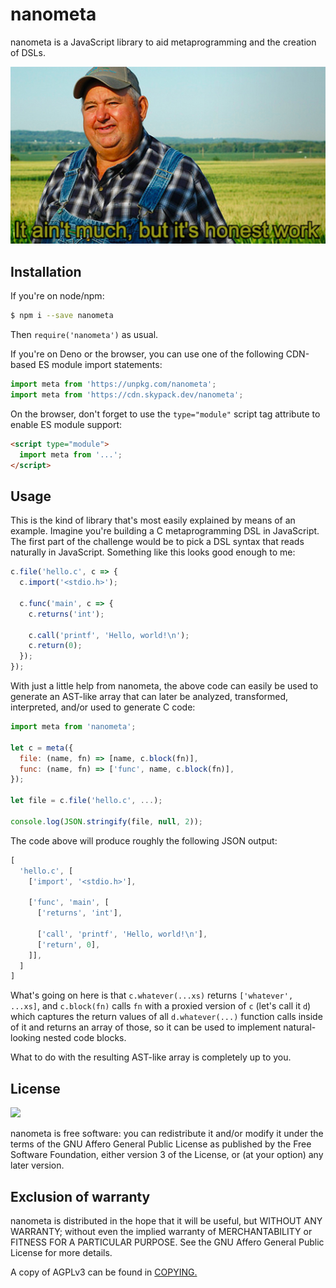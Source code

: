 # nanometa

nanometa is a JavaScript library to aid metaprogramming and the creation of DSLs.

![It ain't much, but it's honest work](aint_much.jpg)

## Installation

If you're on node/npm:

```sh
$ npm i --save nanometa
```

Then `require('nanometa')` as usual.

If you're on Deno or the browser, you can use one of the following CDN-based ES module import statements:

```js
import meta from 'https://unpkg.com/nanometa';
import meta from 'https://cdn.skypack.dev/nanometa';
```

On the browser, don't forget to use the `type="module"` script tag attribute to enable ES module support:

```html
<script type="module">
  import meta from '...';
</script>
```

## Usage

This is the kind of library that's most easily explained by means of an example. Imagine you're building a C metaprogramming DSL in JavaScript. The first part of the challenge would be to pick a DSL syntax that reads naturally in JavaScript. Something like this looks good enough to me:

```js
c.file('hello.c', c => {
  c.import('<stdio.h>');

  c.func('main', c => {
    c.returns('int');

    c.call('printf', 'Hello, world!\n');
    c.return(0);
  });
});
```

With just a little help from nanometa, the above code can easily be used to generate an AST-like array that can later be analyzed, transformed, interpreted, and/or used to generate C code:

```js
import meta from 'nanometa';

let c = meta({
  file: (name, fn) => [name, c.block(fn)],
  func: (name, fn) => ['func', name, c.block(fn)],
});

let file = c.file('hello.c', ...);

console.log(JSON.stringify(file, null, 2));
```

The code above will produce roughly the following JSON output:

```js
[
  'hello.c', [
    ['import', '<stdio.h>'],

    ['func', 'main', [
      ['returns', 'int'],

      ['call', 'printf', 'Hello, world!\n'],
      ['return', 0],
    ]],
  ]
]
```

What's going on here is that `c.whatever(...xs)` returns `['whatever', ...xs]`, and `c.block(fn)` calls `fn` with a proxied version of `c` (let's call it `d`) which captures the return values of all `d.whatever(...)` function calls inside of it and returns an array of those, so it can be used to implement natural-looking nested code blocks.

What to do with the resulting AST-like array is completely up to you.

## License

![](https://www.gnu.org/graphics/agplv3-155x51.png)

nanometa is free software: you can redistribute it and/or modify it under the terms of the GNU Affero General Public License as published by the Free Software Foundation, either version 3 of the License, or (at your option) any later version.

## Exclusion of warranty

nanometa is distributed in the hope that it will be useful, but WITHOUT ANY WARRANTY; without even the implied warranty of MERCHANTABILITY or FITNESS FOR A PARTICULAR PURPOSE. See the GNU Affero General Public License for more details.

A copy of AGPLv3 can be found in [COPYING.](COPYING)
